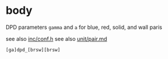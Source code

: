 # body

DPD parameters `gamma` and `a` for blue, red, solid, and wall paris

see also [inc/conf.h](inc/conf.h)
see also [unit/pair.md](unit/pair.md)

	[ga]dpd_[brsw][brsw]
